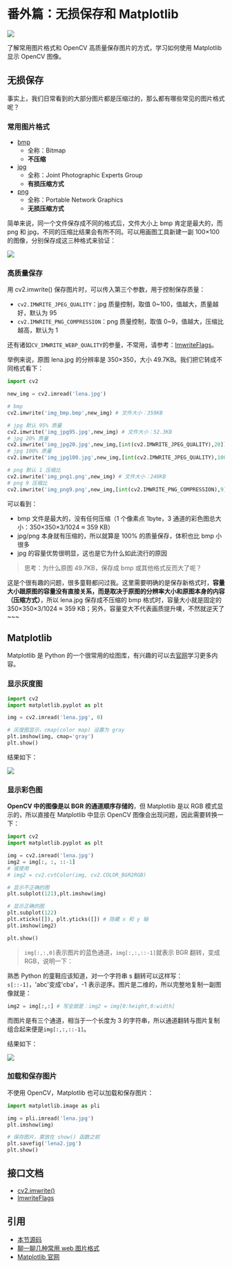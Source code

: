 # 番外篇：无损保存和 Matplotlib

![](http://cos.codec.wang/cv2_matplotlib_show_gray_image.jpg)

了解常用图片格式和 OpenCV 高质量保存图片的方式，学习如何使用 Matplotlib 显示 OpenCV 图像。

## 无损保存

事实上，我们日常看到的大部分图片都是压缩过的，那么都有哪些常见的图片格式呢？

### 常用图片格式

- [bmp](https://baike.baidu.com/item/BMP/35116)
  - 全称：Bitmap
  - **不压缩**
- [jpg](https://baike.baidu.com/item/JPEG)
  - 全称：Joint Photographic Experts Group
  - **有损压缩方式**
- [png](https://baike.baidu.com/item/PNG)
  - 全称：Portable Network Graphics
  - **无损压缩方式**

简单来说，同一个文件保存成不同的格式后，文件大小上 bmp 肯定是最大的，而 png 和 jpg，不同的压缩比结果会有所不同。可以用画图工具新建一副 100×100 的图像，分别保存成这三种格式来验证：

![](http://cos.codec.wang/cv2_high_save_mspaint_format.jpg)

### 高质量保存

用 cv2.imwrite\(\) 保存图片时，可以传入第三个参数，用于控制保存质量：

- `cv2.IMWRITE_JPEG_QUALITY`：jpg 质量控制，取值 0~100，值越大，质量越好，默认为 95
- `cv2.IMWRITE_PNG_COMPRESSION`：png 质量控制，取值 0~9，值越大，压缩比越高，默认为 1

还有诸如`CV_IMWRITE_WEBP_QUALITY`的参量，不常用，请参考：[ImwriteFlags](https://docs.opencv.org/4.0.0/d4/da8/group__imgcodecs.html#ga292d81be8d76901bff7988d18d2b42ac>)。

举例来说，原图 lena.jpg 的分辨率是 350×350，大小 49.7KB。我们把它转成不同格式看下：

```python
import cv2

new_img = cv2.imread('lena.jpg')

# bmp
cv2.imwrite('img_bmp.bmp',new_img) # 文件大小：359KB

# jpg 默认 95% 质量
cv2.imwrite('img_jpg95.jpg',new_img) # 文件大小：52.3KB
# jpg 20% 质量
cv2.imwrite('img_jpg20.jpg',new_img,[int(cv2.IMWRITE_JPEG_QUALITY),20]) # 文件大小：8.01KB
# jpg 100% 质量
cv2.imwrite('img_jpg100.jpg',new_img,[int(cv2.IMWRITE_JPEG_QUALITY),100]) # 文件大小：82.5KB

# png 默认 1 压缩比
cv2.imwrite('img_png1.png',new_img) # 文件大小：240KB
# png 9 压缩比
cv2.imwrite('img_png9.png',new_img,[int(cv2.IMWRITE_PNG_COMPRESSION),9]) # 文件大小：207KB
```

可以看到：

- bmp 文件是最大的，没有任何压缩（1 个像素点 1byte，3 通道的彩色图总大小：350×350×3/1024 ≈ 359 KB）
- jpg/png 本身就有压缩的，所以就算是 100% 的质量保存，体积也比 bmp 小很多
- jpg 的容量优势很明显，这也是它为什么如此流行的原因

> 思考：为什么原图 49.7KB，保存成 bmp 或其他格式反而大了呢？

这是个很有趣的问题，很多童鞋都问过我。这里需要明确的是保存新格式时，**容量大小跟原图的容量没有直接关系，而是取决于原图的分辨率大小和原图本身的内容（压缩方式）**，所以 lena.jpg 保存成不压缩的 bmp 格式时，容量大小就是固定的 350×350×3/1024 ≈ 359 KB；另外，容量变大不代表画质提升噢，不然就逆天了~~~

## Matplotlib

Matplotlib 是 Python 的一个很常用的绘图库，有兴趣的可以去[官网](https://www.matplotlib.org/)学习更多内容。

### 显示灰度图

```python
import cv2
import matplotlib.pyplot as plt

img = cv2.imread('lena.jpg', 0)

# 灰度图显示，cmap(color map) 设置为 gray
plt.imshow(img, cmap='gray')
plt.show()
```

结果如下：

![](http://cos.codec.wang/cv2_matplotlib_show_gray_image.jpg)

### 显示彩色图

**OpenCV 中的图像是以 BGR 的通道顺序存储的**，但 Matplotlib 是以 RGB 模式显示的，所以直接在 Matplotlib 中显示 OpenCV 图像会出现问题，因此需要转换一下：

```python
import cv2
import matplotlib.pyplot as plt

img = cv2.imread('lena.jpg')
img2 = img[:, :, ::-1]
# 或使用
# img2 = cv2.cvtColor(img, cv2.COLOR_BGR2RGB)

# 显示不正确的图
plt.subplot(121),plt.imshow(img)

# 显示正确的图
plt.subplot(122)
plt.xticks([]), plt.yticks([]) # 隐藏 x 和 y 轴
plt.imshow(img2)

plt.show()
```

> `img[:,:,0]`表示图片的蓝色通道，`img[:,:,::-1]`就表示 BGR 翻转，变成 RGB，说明一下：

熟悉 Python 的童鞋应该知道，对一个字符串 s 翻转可以这样写：`s[::-1]`，'abc'变成'cba'，-1 表示逆序。图片是二维的，所以完整地复制一副图像就是：

```python
img2 = img[:,:] # 写全就是：img2 = img[0:height,0:width]
```

而图片是有三个通道，相当于一个长度为 3 的字符串，所以通道翻转与图片复制组合起来便是`img[:,:,::-1]`。

结果如下：

![](http://cos.codec.wang/cv2_matplotlib_show_color_image.jpg)

### 加载和保存图片

不使用 OpenCV，Matplotlib 也可以加载和保存图片：

```python
import matplotlib.image as pli

img = pli.imread('lena.jpg')
plt.imshow(img)

# 保存图片，需放在 show() 函数之前
plt.savefig('lena2.jpg')
plt.show()
```

## 接口文档

- [cv2.imwrite\(\)](https://docs.opencv.org/4.0.0/d4/da8/group__imgcodecs.html#gabbc7ef1aa2edfaa87772f1202d67e0ce)
- [ImwriteFlags](https://docs.opencv.org/4.0.0/d4/da8/group__imgcodecs.html#ga292d81be8d76901bff7988d18d2b42ac)

## 引用

- [本节源码](https://github.com/codecwang/OpenCV-Python-Tutorial/tree/master/Extra-02-High-Quality-Save-and-Matplotlib)
- [聊一聊几种常用 web 图片格式](https://segmentfault.com/a/1190000013589397)
- [Matplotlib 官网](https://www.matplotlib.org/)
